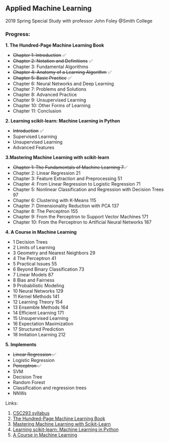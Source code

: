 ## Applied Machine Learning 
2019 Spring Special Study with professor John Foley @Smith College

### Progress:

**1. The Hundred-Page Machine Learning Book**
- <del>Chapter 1: Introduction</del> ✅
- <del>Chapter 2: Notation and Definitions</del> ✅
- Chapter 3: Fundamental Algorithms
- <del>Chapter 4: Anatomy of a Learning Algorithm</del> ✅
- <del>Chapter 5: Basic Practice</del> ✅
- Chapter 6: Neural Networks and Deep Learning
- Chapter 7: Problems and Solutions
- Chapter 8: Advanced Practice
- Chapter 9: Unsupervised Learning
- Chapter 10: Other Forms of Learning
- Chapter 11: Conclusion
  
**2. Learning scikit-learn: Machine Learning in Python**
- <del>Introduction</del> ✅
- Supervised Learning
- Unsupervised Learning
- Advanced Features

**3.Mastering Machine Learning with scikit-learn**
- <del>Chapter 1: The Fundamentals of Machine Learning 7</del>✅
- Chapter 2: Linear Regression 21
- Chapter 3: Feature Extraction and Preprocessing 51
- Chapter 4: From Linear Regression to Logistic Regression 71
- Chapter 5: Nonlinear Classification and Regression with Decision Trees 97
- Chapter 6: Clustering with K-Means 115
- Chapter 7: Dimensionality Reduction with PCA 137
- Chapter 8: The Perceptron 155
- Chapter 9: From the Perceptron to Support Vector Machines 171
- Chapter 10: From the Perceptron to Artificial Neural Networks 187

**4. A Course in Machine Learning**
- 1 Decision Trees
- 2 Limits of Learning
- 3 Geometry and Nearest Neighbors 29
- 4 The Perceptron 41
- 5 Practical Issues 55
- 6 Beyond Binary Classification 73
- 7 Linear Models 87
- 8 Bias and Fairness
- 9 Probabilistic Modeling
- 10 Neural Networks 129
- 11 Kernel Methods 141
- 12 Learning Theory 154
- 13 Ensemble Methods 164
- 14 Efficient Learning 171
- 15 Unsupervised Learning
- 16 Expectation Maximization
- 17 Structured Prediction
- 18 Imitation Learning 212

**5. Implements**
- <del>Linear Regression </del> ✅
- Logistic Regression
- <del>Perceptron </del> ✅
- SVM
- Decision Tree
- Random Forest
- Classification and regression trees
- NNWs


Links:
1. [CSC293 syllabus](https://rudeboybert.github.io/SDS293/syllabus.html#course_description__objectives)
2. [The Hundred-Page Machine Learning Book](http://themlbook.com/wiki/doku.php)
3. [Mastering Machine Learning with Scikit-Learn](https://tanthiamhuat.files.wordpress.com/2018/04/mastering-machine-learning-with-scikit-learn.pdf)
4. [Learning scikit-learn: Machine Learning in Python](https://www.oreilly.com/library/view/learning-scikit-learn-machine/9781783281930/)
5. [A Course in Machine Learning](http://ciml.info/)
